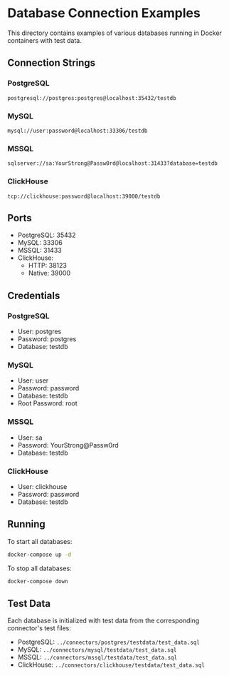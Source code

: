 # Database Connection Examples

This directory contains examples of various databases running in Docker containers with test data.

## Connection Strings

### PostgreSQL
```
postgresql://postgres:postgres@localhost:35432/testdb
```

### MySQL
```
mysql://user:password@localhost:33306/testdb
```

### MSSQL
```
sqlserver://sa:YourStrong@Passw0rd@localhost:31433?database=testdb
```

### ClickHouse
```
tcp://clickhouse:password@localhost:39000/testdb
```

## Ports

- PostgreSQL: 35432
- MySQL: 33306
- MSSQL: 31433
- ClickHouse: 
  - HTTP: 38123
  - Native: 39000

## Credentials

### PostgreSQL
- User: postgres
- Password: postgres
- Database: testdb

### MySQL
- User: user
- Password: password
- Database: testdb
- Root Password: root

### MSSQL
- User: sa
- Password: YourStrong@Passw0rd
- Database: testdb

### ClickHouse
- User: clickhouse
- Password: password
- Database: testdb

## Running

To start all databases:

```bash
docker-compose up -d
```

To stop all databases:

```bash
docker-compose down
```

## Test Data

Each database is initialized with test data from the corresponding connector's test files:
- PostgreSQL: `../connectors/postgres/testdata/test_data.sql`
- MySQL: `../connectors/mysql/testdata/test_data.sql`
- MSSQL: `../connectors/mssql/testdata/test_data.sql`
- ClickHouse: `../connectors/clickhouse/testdata/test_data.sql` 